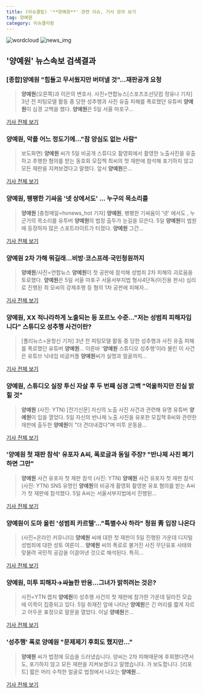 ```yaml
---
title: (이슈클립) '**양예원**' 관련 이슈, 기사 모아 보기
tag: 양예원
category: 이슈클리핑
---
```

![wordcloud](https://s3.ap-northeast-2.amazonaws.com/lyrics101-wordcloud/2018-09-05-1536153653.png)
![news_img](https://user-images.githubusercontent.com/42597476/44507050-1206f400-a6e4-11e8-8d98-7ffbfebb353f.png)
## **'**양예원**'** 뉴스속보 검색결과
### [종합]**양예원** "힘들고 무서웠지만 버텨낼 것"…재판공개 요청

>**양예원**(오른쪽)과 이은의 변호사. 사진=연합뉴스[스포츠조선닷컴 정유나 기자] 3년 전 피팅모델 활동 중 당한 성추행과 사진 유출 피해를 폭로했던 유튜버 **양예원**이 심경 고백을 했다. **양예원**은 5일 서울 마포구...

<a href="http://sports.chosun.com/news/ntype.htm?id=201809060100042520003146&servicedate=20180905" target="_blank">기사 전체 보기</a>

### **양예원**, 악플 어느 정도기에…"참 양심도 없는 사람"

>보도화면) **양예원** 씨가 5일 비공개 스튜디오 촬영회에서 촬영한 노출사진을 유출하고 추행한 혐의를 받는 동호회 모집책 최씨의 첫 재판에 참석해 포기하지 않고 모든 재판을 지켜보겠다고 말했다. 앞서 **양예원**은...

<a href="http://www.newsrep.co.kr/news/articleView.html?idxno=57573" target="_blank">기사 전체 보기</a>

### **양예원**, 팽팽한 기싸움 '넷 상에서도' ... 누구의 목소리를

>**양예원** [충청매일=hvnews_hot 기자] **양예원**, 팽팽한 기싸움이 '넷' 에서도 , 누군가의 목소리를 유투버 **양예원**의 법정 출두가 눈길을 모은다. 5일 **양예원**이 법원에 등장하자 많은 스포트라이트가 터졌다. **양예원** 그간...

<a href="http://www.ccdn.co.kr/news/articleView.html?idxno=538823" target="_blank">기사 전체 보기</a>

### **양예원** 2차 가해 뭐길래…비방·코스프레·국민청원까지

>**양예원**/사진=연합뉴스 **양예원**이 첫 공판에 참석해 성범죄 2차 피해의 괴로움을 토로했다. **양예원**은 5일 서울 마포구 서울서부지법 형사4단독(이진용 판사) 심리로 진행된 최 모씨의 강제추행 등 혐의 1차 공판에 피해자...

<a href="http://news.hankyung.com/article/2018090542917" target="_blank">기사 전체 보기</a>

### **양예원**, XX 적나라하게 노출되는 등 포르노 수준..."저는 성범죄 피해자입니다" 스튜디오 성추행 사건이란?

>[폴리뉴스=윤청신 기자] 3년 전 피팅모델 활동 중 당한 성추행과 사진 유출 피해를 폭로했던 유튜버 **양예원**... 이른바 '**양예원** 스튜디오 성추행'이라 불린 이 사건은 유튜브 닉네임 비글커플 **양예원**씨가 실명과 얼굴까지...

<a href="http://www.polinews.co.kr/news/article.html?no=366545" target="_blank">기사 전체 보기</a>

### **양예원**, 스튜디오 실장 투신 자살 후 두 번째 심경 고백 "억울하지만 진실 밝힐 것"

>**양예원** (사진: YTN) [전기신문] 자신의 노출 사진 사건과 관련해 유명 유튜버 **양예원**이 입을 열었다. 5일 자신의 반나체 노출 사진을 유포한 모집책 B씨와 관련한 재판에 출두한 **양예원**이 "더 견뎌내겠다"며 미투 운동을...

<a href="http://www.electimes.com/article.php?aid=1536129002164279084" target="_blank">기사 전체 보기</a>

### '**양예원** 첫 재판 참석' 유포자 A씨, 폭로글과 동일 주장? "반나체 사진 폐기하면 그만"

>**양예원** 사건 유포자 첫 재판 참석 (사진: YTN) **양예원** 사건 유포자 첫 재판 참석 (사진: YTN) SNS 유명인 **양예원**의 비공개 촬영회 촬영본 유포 혐의를 받는 A씨가 첫 재판에 참석했다. 5일 A씨는 서울서부지법에서 진행된...

<a href="http://www.dtnews24.com/news/articleView.html?idxno=524581" target="_blank">기사 전체 보기</a>

### **양예원**이 도마 올린 '성범죄 카르텔'…"특별수사 하라" 청원 靑 입장 나온다

>(사진=온라인 커뮤니티) **양예원** 씨에 대한 첫 재판이 5일 진행된 가운데 디지털성범죄에 대한 성토 여론이... **양예원** 씨의 폭로로 불거진 사진 무단유포 사태와 맞물려 국민적 공감을 이끌어낸 것으로 해석된다. 특히...

<a href="http://www.betanews.net:8080/article/904443.html" target="_blank">기사 전체 보기</a>

### **양예원**, 미투 피해자→싸늘한 반응...그녀가 밝히려는 것은?

>사진=YTN 캡처   **양예원**이 성추행 사건의 첫 재판에 참가한 가운데 달라진 모습에 이목이 집중되고 있다. 5일 취재진 앞에 나타난 **양예원**은 긴 머리를 짧게 자르고 어두운 표정으로 말문을 열었다.   이날 **양예원**은...

<a href="http://www.rpm9.com/news/article.html?id=20180905090065" target="_blank">기사 전체 보기</a>

### '성추행' 폭로 **양예원** "문제제기 후회도 했지만…"

>**양예원** 씨가 법정에 모습을 드러냈습니다. 양씨는 2차 피해때문에 후회했다면서도, 포기하지 않고 모든 재판을 지켜보겠다고 말했습니다. 가 보도합니다. [리포트] 짧은 머리 수척한 얼굴로 법정에서 나오는 **양예원**...

<a href="http://news.tvchosun.com/site/data/html_dir/2018/09/05/2018090590108.html" target="_blank">기사 전체 보기</a>


